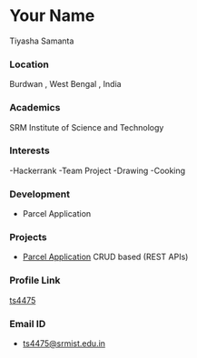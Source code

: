 # Your Name
  Tiyasha Samanta

### Location

 Burdwan , West Bengal , India

### Academics

SRM Institute of Science and Technology

### Interests

-Hackerrank
-Team Project
-Drawing
-Cooking

### Development

- Parcel Application

### Projects

- [Parcel Application](https://github.com/ts4475/parcel-application) CRUD based (REST APIs)

### Profile Link

[ts4475](https://github.com/ts4475)

### Email ID

- ts4475@srmist.edu.in

